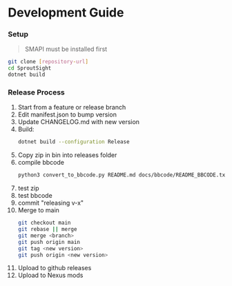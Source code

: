 # Development Guide

### Setup
> SMAPI must be installed first

```bash
git clone [repository-url]
cd SproutSight
dotnet build
```

### Release Process
1. Start from a feature or release branch
1. Edit manifest.json to bump version
2. Update CHANGELOG.md with new version
3. Build:
      ```bash
      dotnet build --configuration Release
      ```
4. Copy zip in bin into releases folder
5. compile bbcode
      ```bash
      python3 convert_to_bbcode.py README.md docs/bbcode/README_BBCODE.txt "https://raw.githubusercontent.com/24v/SproutSight/main"
      ```
6. test zip
7. test bbcode
5. commit "releasing v-x"
7. Merge to main
      ```bash
      git checkout main
      git rebase || merge
      git merge <branch>
      git push origin main
      git tag <new version> 
      git push origin <new version>
      ```
8. Upload to github releases
9. Upload to Nexus mods
